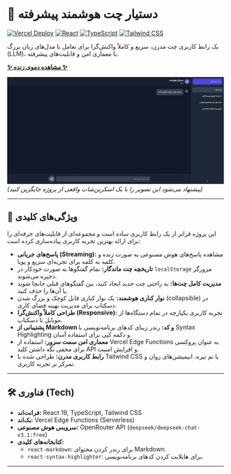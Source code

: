 
# 🚀 دستیار چت هوشمند پیشرفته

[![Vercel Deploy](https://img.shields.io/badge/Deploy%20with-Vercel-black?style=for-the-badge&logo=vercel)](https://ai-chat-three-snowy.vercel.app/)
[![React](https://img.shields.io/badge/React-19-blue?style=for-the-badge&logo=react)](https://react.dev/)
[![TypeScript](https://img.shields.io/badge/TypeScript-5-blue?style=for-the-badge&logo=typescript)](https://www.typescriptlang.org/)
[![Tailwind CSS](https://img.shields.io/badge/Tailwind_CSS-3-38B2AC?style=for-the-badge&logo=tailwind-css)](https://tailwindcss.com/)

یک رابط کاربری چت مدرن، سریع و کاملاً واکنش‌گرا برای تعامل با مدل‌های زبان بزرگ (LLM)، با معماری امن و قابلیت‌های پیشرفته.

**[✨ مشاهده دموی زنده ✨](https://ai-chat-three-snowy.vercel.app/)**

![تصویر پیش‌نمایش برنامه](https://github.com/SkyWeb20/AI-Chat/blob/main/ScreenShot.jpg?raw=true)
*(پیشنهاد می‌شود این تصویر را با یک اسکرین‌شات واقعی از پروژه جایگزین کنید)*

---

## 🌟 ویژگی‌های کلیدی

این پروژه فراتر از یک رابط کاربری ساده است و مجموعه‌ای از قابلیت‌های حرفه‌ای را برای ارائه بهترین تجربه کاربری پیاده‌سازی کرده است:

- **پاسخ‌های جریانی (Streaming):** مشاهده پاسخ‌های هوش مصنوعی به صورت زنده و کلمه به کلمه برای تجربه‌ای سریع و پویا.
- **تاریخچه چت ماندگار:** تمام گفتگوها به صورت خودکار در `localStorage` مرورگر ذخیره می‌شوند.
- **مدیریت کامل چت‌ها:** به راحتی چت جدید ایجاد کنید، بین گفتگوهای قبلی جابجا شوید یا آن‌ها را حذف کنید.
- **نوار کناری هوشمند:** یک نوار کناری قابل کوچک و بزرگ شدن (collapsible) در دسکتاپ برای مدیریت بهینه فضای کاری.
- **طراحی کاملاً واکنش‌گرا (Responsive):** تجربه کاربری یکپارچه در تمام دستگاه‌ها از موبایل تا دسکتاپ.
- **پشتیبانی از Markdown و کد:** رندر زیبای کدهای برنامه‌نویسی با Syntax Highlighting و دکمه کپی برای استفاده آسان.
- **معماری امن سمت سرور:** استفاده از Vercel Edge Functions به عنوان پروکسی برای مخفی نگه داشتن کلید API و افزایش امنیت.
- **رابط کاربری مدرن:** طراحی شده با Tailwind CSS با تم تیره، انیمیشن‌های روان و تمرکز بر تجربه کاربری.

---

## 🛠️ فناوری (Tech)

- **فرانت‌اند:** React 19, TypeScript, Tailwind CSS
- **بک‌اند:** Vercel Edge Functions (Serverless)
- **سرویس هوش مصنوعی:** OpenRouter API (`deepseek/deepseek-chat-v3.1:free`)
- **کتابخانه‌های کلیدی:**
  - `react-markdown`: برای رندر کردن محتوای Markdown.
  - `react-syntax-highlighter`: برای هایلایت کردن کدهای برنامه‌نویسی.

---
